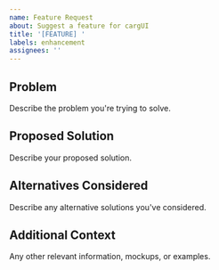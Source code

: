 ```yaml
---
name: Feature Request
about: Suggest a feature for cargUI
title: '[FEATURE] '
labels: enhancement
assignees: ''
---
```


## Problem
Describe the problem you're trying to solve.

## Proposed Solution
Describe your proposed solution.

## Alternatives Considered
Describe any alternative solutions you've considered.

## Additional Context
Any other relevant information, mockups, or examples.

